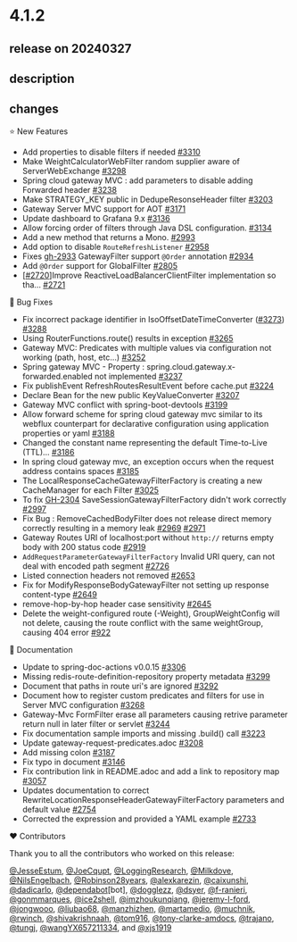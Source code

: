 # 4.1.2

## release on 20240327

## description

## changes

⭐ New Features

* Add properties to disable filters if needed <a href="https://github.com/spring-cloud/spring-cloud-gateway/issues/3310" data-hovercard-type="issue" data-hovercard-url="/spring-cloud/spring-cloud-gateway/issues/3310/hovercard">#3310</a>
* Make WeightCalculatorWebFilter random supplier aware of ServerWebExchange <a href="https://github.com/spring-cloud/spring-cloud-gateway/issues/3298" data-hovercard-type="issue" data-hovercard-url="/spring-cloud/spring-cloud-gateway/issues/3298/hovercard">#3298</a>
* Spring cloud gateway MVC : add parameters to disable adding Forwarded header <a href="https://github.com/spring-cloud/spring-cloud-gateway/issues/3238" data-hovercard-type="issue" data-hovercard-url="/spring-cloud/spring-cloud-gateway/issues/3238/hovercard">#3238</a>
* Make STRATEGY_KEY public in DedupeResonseHeader filter <a href="https://github.com/spring-cloud/spring-cloud-gateway/issues/3203" data-hovercard-type="issue" data-hovercard-url="/spring-cloud/spring-cloud-gateway/issues/3203/hovercard">#3203</a>
* Gateway Server MVC support for AOT <a href="https://github.com/spring-cloud/spring-cloud-gateway/issues/3171" data-hovercard-type="issue" data-hovercard-url="/spring-cloud/spring-cloud-gateway/issues/3171/hovercard">#3171</a>
* Update dashboard to Grafana 9.x <a href="https://github.com/spring-cloud/spring-cloud-gateway/pull/3136" data-hovercard-type="pull_request" data-hovercard-url="/spring-cloud/spring-cloud-gateway/pull/3136/hovercard">#3136</a>
* Allow forcing order of filters through Java DSL configuration. <a href="https://github.com/spring-cloud/spring-cloud-gateway/pull/3134" data-hovercard-type="pull_request" data-hovercard-url="/spring-cloud/spring-cloud-gateway/pull/3134/hovercard">#3134</a>
* Add a new method that returns a Mono. <a href="https://github.com/spring-cloud/spring-cloud-gateway/pull/2993" data-hovercard-type="pull_request" data-hovercard-url="/spring-cloud/spring-cloud-gateway/pull/2993/hovercard">#2993</a>
* Add option to disable <code>RouteRefreshListener</code> <a href="https://github.com/spring-cloud/spring-cloud-gateway/issues/2958" data-hovercard-type="issue" data-hovercard-url="/spring-cloud/spring-cloud-gateway/issues/2958/hovercard">#2958</a>
* Fixes <a class="issue-link js-issue-link" data-error-text="Failed to load title" data-id="1677852670" data-permission-text="Title is private" data-url="https://github.com/spring-cloud/spring-cloud-gateway/issues/2933" data-hovercard-type="issue" data-hovercard-url="/spring-cloud/spring-cloud-gateway/issues/2933/hovercard" href="https://github.com/spring-cloud/spring-cloud-gateway/issues/2933">gh-2933</a> GatewayFilter support <code>@Order</code> annotation <a href="https://github.com/spring-cloud/spring-cloud-gateway/pull/2934" data-hovercard-type="pull_request" data-hovercard-url="/spring-cloud/spring-cloud-gateway/pull/2934/hovercard">#2934</a>
* Add <code>@Order</code> support for GlobalFilter <a href="https://github.com/spring-cloud/spring-cloud-gateway/pull/2805" data-hovercard-type="pull_request" data-hovercard-url="/spring-cloud/spring-cloud-gateway/pull/2805/hovercard">#2805</a>
* [<a class="issue-link js-issue-link" data-error-text="Failed to load title" data-id="1360798217" data-permission-text="Title is private" data-url="https://github.com/spring-cloud/spring-cloud-gateway/issues/2720" data-hovercard-type="issue" data-hovercard-url="/spring-cloud/spring-cloud-gateway/issues/2720/hovercard" href="https://github.com/spring-cloud/spring-cloud-gateway/issues/2720">#2720</a>]Improve ReactiveLoadBalancerClientFilter implementation so tha… <a href="https://github.com/spring-cloud/spring-cloud-gateway/pull/2721" data-hovercard-type="pull_request" data-hovercard-url="/spring-cloud/spring-cloud-gateway/pull/2721/hovercard">#2721</a>

🐞 Bug Fixes

* Fix incorrect package identifier in IsoOffsetDateTimeConverter (<a class="issue-link js-issue-link" data-error-text="Failed to load title" data-id="2146862945" data-permission-text="Title is private" data-url="https://github.com/spring-cloud/spring-cloud-gateway/issues/3273" data-hovercard-type="issue" data-hovercard-url="/spring-cloud/spring-cloud-gateway/issues/3273/hovercard" href="https://github.com/spring-cloud/spring-cloud-gateway/issues/3273">#3273</a>) <a href="https://github.com/spring-cloud/spring-cloud-gateway/pull/3288" data-hovercard-type="pull_request" data-hovercard-url="/spring-cloud/spring-cloud-gateway/pull/3288/hovercard">#3288</a>
* Using RouterFunctions.route() results in exception <a href="https://github.com/spring-cloud/spring-cloud-gateway/issues/3265" data-hovercard-type="issue" data-hovercard-url="/spring-cloud/spring-cloud-gateway/issues/3265/hovercard">#3265</a>
* Gateway MVC: Predicates with multiple values via configuration not working (path, host, etc...) <a href="https://github.com/spring-cloud/spring-cloud-gateway/issues/3252" data-hovercard-type="issue" data-hovercard-url="/spring-cloud/spring-cloud-gateway/issues/3252/hovercard">#3252</a>
* Spring gateway MVC - Property : spring.cloud.gateway.x-forwarded.enabled not implemented <a href="https://github.com/spring-cloud/spring-cloud-gateway/issues/3237" data-hovercard-type="issue" data-hovercard-url="/spring-cloud/spring-cloud-gateway/issues/3237/hovercard">#3237</a>
* Fix publishEvent RefreshRoutesResultEvent before cache.put <a href="https://github.com/spring-cloud/spring-cloud-gateway/pull/3224" data-hovercard-type="pull_request" data-hovercard-url="/spring-cloud/spring-cloud-gateway/pull/3224/hovercard">#3224</a>
* Declare Bean for the new public KeyValueConverter <a href="https://github.com/spring-cloud/spring-cloud-gateway/pull/3207" data-hovercard-type="pull_request" data-hovercard-url="/spring-cloud/spring-cloud-gateway/pull/3207/hovercard">#3207</a>
* Gateway MVC conflict with spring-boot-devtools <a href="https://github.com/spring-cloud/spring-cloud-gateway/issues/3199" data-hovercard-type="issue" data-hovercard-url="/spring-cloud/spring-cloud-gateway/issues/3199/hovercard">#3199</a>
* Allow forward scheme for spring cloud gateway mvc similar to its webflux counterpart for declarative configuration using application properties or yaml <a href="https://github.com/spring-cloud/spring-cloud-gateway/issues/3188" data-hovercard-type="issue" data-hovercard-url="/spring-cloud/spring-cloud-gateway/issues/3188/hovercard">#3188</a>
* Changed the constant name representing the default Time-to-Live (TTL)… <a href="https://github.com/spring-cloud/spring-cloud-gateway/pull/3186" data-hovercard-type="pull_request" data-hovercard-url="/spring-cloud/spring-cloud-gateway/pull/3186/hovercard">#3186</a>
* In spring cloud gateway mvc, an exception occurs when the request address contains spaces <a href="https://github.com/spring-cloud/spring-cloud-gateway/issues/3185" data-hovercard-type="issue" data-hovercard-url="/spring-cloud/spring-cloud-gateway/issues/3185/hovercard">#3185</a>
* The LocalResponseCacheGatewayFilterFactory is creating a new CacheManager for each Filter <a href="https://github.com/spring-cloud/spring-cloud-gateway/issues/3025" data-hovercard-type="issue" data-hovercard-url="/spring-cloud/spring-cloud-gateway/issues/3025/hovercard">#3025</a>
* To fix <a class="issue-link js-issue-link" data-error-text="Failed to load title" data-id="949911651" data-permission-text="Title is private" data-url="https://github.com/spring-cloud/spring-cloud-gateway/issues/2304" data-hovercard-type="issue" data-hovercard-url="/spring-cloud/spring-cloud-gateway/issues/2304/hovercard" href="https://github.com/spring-cloud/spring-cloud-gateway/issues/2304">GH-2304</a> SaveSessionGatewayFilterFactory didn't work correctly <a href="https://github.com/spring-cloud/spring-cloud-gateway/pull/2997" data-hovercard-type="pull_request" data-hovercard-url="/spring-cloud/spring-cloud-gateway/pull/2997/hovercard">#2997</a>
* Fix Bug : RemoveCachedBodyFilter does not release direct memory correctly resulting in a memory leak <a class="issue-link js-issue-link" data-error-text="Failed to load title" data-id="1735789665" data-permission-text="Title is private" data-url="https://github.com/spring-cloud/spring-cloud-gateway/issues/2969" data-hovercard-type="issue" data-hovercard-url="/spring-cloud/spring-cloud-gateway/issues/2969/hovercard" href="https://github.com/spring-cloud/spring-cloud-gateway/issues/2969">#2969</a> <a href="https://github.com/spring-cloud/spring-cloud-gateway/pull/2971" data-hovercard-type="pull_request" data-hovercard-url="/spring-cloud/spring-cloud-gateway/pull/2971/hovercard">#2971</a>
* Gateway Routes URI of localhost:port without <code>http://</code> returns empty body with 200 status code <a href="https://github.com/spring-cloud/spring-cloud-gateway/issues/2919" data-hovercard-type="issue" data-hovercard-url="/spring-cloud/spring-cloud-gateway/issues/2919/hovercard">#2919</a>
* <code>AddRequestParameterGatewayFilterFactory</code> Invalid URI query, can not deal with encoded path segment <a href="https://github.com/spring-cloud/spring-cloud-gateway/issues/2726" data-hovercard-type="issue" data-hovercard-url="/spring-cloud/spring-cloud-gateway/issues/2726/hovercard">#2726</a>
* Listed connection headers not removed <a href="https://github.com/spring-cloud/spring-cloud-gateway/issues/2653" data-hovercard-type="issue" data-hovercard-url="/spring-cloud/spring-cloud-gateway/issues/2653/hovercard">#2653</a>
* Fix for ModifyResponseBodyGatewayFilter not setting up response content-type <a href="https://github.com/spring-cloud/spring-cloud-gateway/pull/2649" data-hovercard-type="pull_request" data-hovercard-url="/spring-cloud/spring-cloud-gateway/pull/2649/hovercard">#2649</a>
* remove-hop-by-hop header case sensitivity <a href="https://github.com/spring-cloud/spring-cloud-gateway/issues/2645" data-hovercard-type="issue" data-hovercard-url="/spring-cloud/spring-cloud-gateway/issues/2645/hovercard">#2645</a>
* Delete the weight-configured route (-Weight), GroupWeightConfig will not delete, causing the route conflict with the same weightGroup, causing 404 error <a href="https://github.com/spring-cloud/spring-cloud-gateway/issues/922" data-hovercard-type="issue" data-hovercard-url="/spring-cloud/spring-cloud-gateway/issues/922/hovercard">#922</a>

📔 Documentation

* Update to spring-doc-actions v0.0.15 <a href="https://github.com/spring-cloud/spring-cloud-gateway/pull/3306" data-hovercard-type="pull_request" data-hovercard-url="/spring-cloud/spring-cloud-gateway/pull/3306/hovercard">#3306</a>
* Missing redis-route-definition-repository property metadata <a href="https://github.com/spring-cloud/spring-cloud-gateway/issues/3299" data-hovercard-type="issue" data-hovercard-url="/spring-cloud/spring-cloud-gateway/issues/3299/hovercard">#3299</a>
* Document that paths in route uri's are ignored <a href="https://github.com/spring-cloud/spring-cloud-gateway/issues/3292" data-hovercard-type="issue" data-hovercard-url="/spring-cloud/spring-cloud-gateway/issues/3292/hovercard">#3292</a>
* Document how to register custom predicates and filters for use in Server MVC configuration <a href="https://github.com/spring-cloud/spring-cloud-gateway/issues/3268" data-hovercard-type="issue" data-hovercard-url="/spring-cloud/spring-cloud-gateway/issues/3268/hovercard">#3268</a>
* Gateway-Mvc FormFilter erase all parameters causing retrive parameter return null in later filter or servlet <a href="https://github.com/spring-cloud/spring-cloud-gateway/issues/3244" data-hovercard-type="issue" data-hovercard-url="/spring-cloud/spring-cloud-gateway/issues/3244/hovercard">#3244</a>
* Fix documentation sample imports and missing .build() call <a href="https://github.com/spring-cloud/spring-cloud-gateway/pull/3223" data-hovercard-type="pull_request" data-hovercard-url="/spring-cloud/spring-cloud-gateway/pull/3223/hovercard">#3223</a>
* Update gateway-request-predicates.adoc <a href="https://github.com/spring-cloud/spring-cloud-gateway/pull/3208" data-hovercard-type="pull_request" data-hovercard-url="/spring-cloud/spring-cloud-gateway/pull/3208/hovercard">#3208</a>
* Add missing colon <a href="https://github.com/spring-cloud/spring-cloud-gateway/pull/3187" data-hovercard-type="pull_request" data-hovercard-url="/spring-cloud/spring-cloud-gateway/pull/3187/hovercard">#3187</a>
* Fix typo in document <a href="https://github.com/spring-cloud/spring-cloud-gateway/pull/3146" data-hovercard-type="pull_request" data-hovercard-url="/spring-cloud/spring-cloud-gateway/pull/3146/hovercard">#3146</a>
* Fix contribution link in README.adoc and add a link to repository map <a href="https://github.com/spring-cloud/spring-cloud-gateway/pull/3057" data-hovercard-type="pull_request" data-hovercard-url="/spring-cloud/spring-cloud-gateway/pull/3057/hovercard">#3057</a>
* Updates documentation to correct RewriteLocationResponseHeaderGatewayFilterFactory parameters and default value <a href="https://github.com/spring-cloud/spring-cloud-gateway/pull/2754" data-hovercard-type="pull_request" data-hovercard-url="/spring-cloud/spring-cloud-gateway/pull/2754/hovercard">#2754</a>
* Corrected the expression and provided a YAML example <a href="https://github.com/spring-cloud/spring-cloud-gateway/pull/2733" data-hovercard-type="pull_request" data-hovercard-url="/spring-cloud/spring-cloud-gateway/pull/2733/hovercard">#2733</a>

❤️ Contributors

Thank you to all the contributors who worked on this release:

<a class="user-mention notranslate" data-hovercard-type="user" data-hovercard-url="/users/JesseEstum/hovercard" data-octo-click="hovercard-link-click" data-octo-dimensions="link_type:self" href="https://github.com/JesseEstum">@JesseEstum</a>, <a class="user-mention notranslate" data-hovercard-type="user" data-hovercard-url="/users/JoeCqupt/hovercard" data-octo-click="hovercard-link-click" data-octo-dimensions="link_type:self" href="https://github.com/JoeCqupt">@JoeCqupt</a>, <a class="user-mention notranslate" data-hovercard-type="user" data-hovercard-url="/users/LoggingResearch/hovercard" data-octo-click="hovercard-link-click" data-octo-dimensions="link_type:self" href="https://github.com/LoggingResearch">@LoggingResearch</a>, <a class="user-mention notranslate" data-hovercard-type="user" data-hovercard-url="/users/Milkdove/hovercard" data-octo-click="hovercard-link-click" data-octo-dimensions="link_type:self" href="https://github.com/Milkdove">@Milkdove</a>, <a class="user-mention notranslate" data-hovercard-type="user" data-hovercard-url="/users/NilsEngelbach/hovercard" data-octo-click="hovercard-link-click" data-octo-dimensions="link_type:self" href="https://github.com/NilsEngelbach">@NilsEngelbach</a>, <a class="user-mention notranslate" data-hovercard-type="user" data-hovercard-url="/users/Robinson28years/hovercard" data-octo-click="hovercard-link-click" data-octo-dimensions="link_type:self" href="https://github.com/Robinson28years">@Robinson28years</a>, <a class="user-mention notranslate" data-hovercard-type="user" data-hovercard-url="/users/alexkarezin/hovercard" data-octo-click="hovercard-link-click" data-octo-dimensions="link_type:self" href="https://github.com/alexkarezin">@alexkarezin</a>, <a class="user-mention notranslate" data-hovercard-type="user" data-hovercard-url="/users/caixunshi/hovercard" data-octo-click="hovercard-link-click" data-octo-dimensions="link_type:self" href="https://github.com/caixunshi">@caixunshi</a>, <a class="user-mention notranslate" data-hovercard-type="user" data-hovercard-url="/users/dadicarlo/hovercard" data-octo-click="hovercard-link-click" data-octo-dimensions="link_type:self" href="https://github.com/dadicarlo">@dadicarlo</a>, <a class="user-mention notranslate" data-hovercard-type="organization" data-hovercard-url="/orgs/dependabot/hovercard" data-octo-click="hovercard-link-click" data-octo-dimensions="link_type:self" href="https://github.com/dependabot">@dependabot</a>[bot], <a class="user-mention notranslate" data-hovercard-type="user" data-hovercard-url="/users/dogglezz/hovercard" data-octo-click="hovercard-link-click" data-octo-dimensions="link_type:self" href="https://github.com/dogglezz">@dogglezz</a>, <a class="user-mention notranslate" data-hovercard-type="user" data-hovercard-url="/users/dsyer/hovercard" data-octo-click="hovercard-link-click" data-octo-dimensions="link_type:self" href="https://github.com/dsyer">@dsyer</a>, <a class="user-mention notranslate" data-hovercard-type="user" data-hovercard-url="/users/f-ranieri/hovercard" data-octo-click="hovercard-link-click" data-octo-dimensions="link_type:self" href="https://github.com/f-ranieri">@f-ranieri</a>, <a class="user-mention notranslate" data-hovercard-type="user" data-hovercard-url="/users/gonmmarques/hovercard" data-octo-click="hovercard-link-click" data-octo-dimensions="link_type:self" href="https://github.com/gonmmarques">@gonmmarques</a>, <a class="user-mention notranslate" data-hovercard-type="user" data-hovercard-url="/users/ice2shell/hovercard" data-octo-click="hovercard-link-click" data-octo-dimensions="link_type:self" href="https://github.com/ice2shell">@ice2shell</a>, <a class="user-mention notranslate" data-hovercard-type="user" data-hovercard-url="/users/imzhoukunqiang/hovercard" data-octo-click="hovercard-link-click" data-octo-dimensions="link_type:self" href="https://github.com/imzhoukunqiang">@imzhoukunqiang</a>, <a class="user-mention notranslate" data-hovercard-type="user" data-hovercard-url="/users/jeremy-l-ford/hovercard" data-octo-click="hovercard-link-click" data-octo-dimensions="link_type:self" href="https://github.com/jeremy-l-ford">@jeremy-l-ford</a>, <a class="user-mention notranslate" data-hovercard-type="user" data-hovercard-url="/users/jongwooo/hovercard" data-octo-click="hovercard-link-click" data-octo-dimensions="link_type:self" href="https://github.com/jongwooo">@jongwooo</a>, <a class="user-mention notranslate" data-hovercard-type="user" data-hovercard-url="/users/liubao68/hovercard" data-octo-click="hovercard-link-click" data-octo-dimensions="link_type:self" href="https://github.com/liubao68">@liubao68</a>, <a class="user-mention notranslate" data-hovercard-type="user" data-hovercard-url="/users/manzhizhen/hovercard" data-octo-click="hovercard-link-click" data-octo-dimensions="link_type:self" href="https://github.com/manzhizhen">@manzhizhen</a>, <a class="user-mention notranslate" data-hovercard-type="user" data-hovercard-url="/users/martamedio/hovercard" data-octo-click="hovercard-link-click" data-octo-dimensions="link_type:self" href="https://github.com/martamedio">@martamedio</a>, <a class="user-mention notranslate" data-hovercard-type="user" data-hovercard-url="/users/muchnik/hovercard" data-octo-click="hovercard-link-click" data-octo-dimensions="link_type:self" href="https://github.com/muchnik">@muchnik</a>, <a class="user-mention notranslate" data-hovercard-type="user" data-hovercard-url="/users/rwinch/hovercard" data-octo-click="hovercard-link-click" data-octo-dimensions="link_type:self" href="https://github.com/rwinch">@rwinch</a>, <a class="user-mention notranslate" data-hovercard-type="user" data-hovercard-url="/users/shivakrishnaah/hovercard" data-octo-click="hovercard-link-click" data-octo-dimensions="link_type:self" href="https://github.com/shivakrishnaah">@shivakrishnaah</a>, <a class="user-mention notranslate" data-hovercard-type="user" data-hovercard-url="/users/tom916/hovercard" data-octo-click="hovercard-link-click" data-octo-dimensions="link_type:self" href="https://github.com/tom916">@tom916</a>, <a class="user-mention notranslate" data-hovercard-type="user" data-hovercard-url="/users/tony-clarke-amdocs/hovercard" data-octo-click="hovercard-link-click" data-octo-dimensions="link_type:self" href="https://github.com/tony-clarke-amdocs">@tony-clarke-amdocs</a>, <a class="user-mention notranslate" data-hovercard-type="user" data-hovercard-url="/users/trajano/hovercard" data-octo-click="hovercard-link-click" data-octo-dimensions="link_type:self" href="https://github.com/trajano">@trajano</a>, <a class="user-mention notranslate" data-hovercard-type="user" data-hovercard-url="/users/tungj/hovercard" data-octo-click="hovercard-link-click" data-octo-dimensions="link_type:self" href="https://github.com/tungj">@tungj</a>, <a class="user-mention notranslate" data-hovercard-type="user" data-hovercard-url="/users/wangYX657211334/hovercard" data-octo-click="hovercard-link-click" data-octo-dimensions="link_type:self" href="https://github.com/wangYX657211334">@wangYX657211334</a>, and <a class="user-mention notranslate" data-hovercard-type="user" data-hovercard-url="/users/xjs1919/hovercard" data-octo-click="hovercard-link-click" data-octo-dimensions="link_type:self" href="https://github.com/xjs1919">@xjs1919</a>

